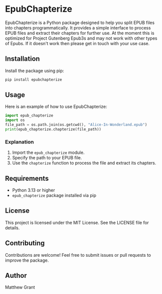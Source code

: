 # EpubChapterize

EpubChapterize is a Python package designed to help you split EPUB files into chapters programmatically. It provides a simple interface to process EPUB files and extract their chapters for further use. At the moment this is optimized for Project Gutenberg Epub3s and may not work with other types of Epubs. If it doesn't work then please get in touch with your use case.

## Installation

Install the package using pip:

```bash
pip install epubchapterize
```

## Usage

Here is an example of how to use EpubChapterize:

```python
import epub_chapterize
import os
file_path = os.path.join(os.getcwd(), "Alice-In-Wonderland.epub")
print(epub_chapterize.chapterize(file_path))
```
### Explanation

1. Import the `epub_chapterize` module.
2. Specify the path to your EPUB file.
3. Use the `chapterize` function to process the file and extract its chapters.

## Requirements

- Python 3.13 or higher
- `epub_chapterize` package installed via pip

## License

This project is licensed under the MIT License. See the LICENSE file for details.

## Contributing

Contributions are welcome! Feel free to submit issues or pull requests to improve the package.

## Author

Matthew Grant  
